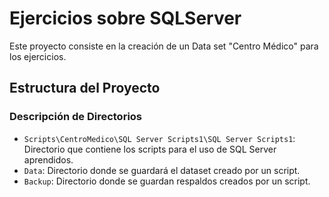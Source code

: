 # Ejercicios sobre SQLServer

Este proyecto consiste en la creación de un Data set "Centro Médico" para los ejercicios.

## Estructura del Proyecto


### Descripción de Directorios

- `Scripts\CentroMedico\SQL Server Scripts1\SQL Server Scripts1`: Directorio que contiene los scripts para el uso de SQL Server aprendidos.
- `Data`: Directorio donde se guardará el dataset creado por un script.
- `Backup`: Directorio donde se guardan respaldos creados por un script.
